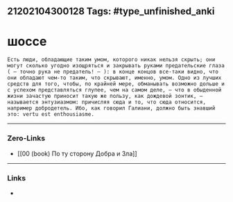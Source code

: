 21202104300128
Tags: #type_unfinished_anki 
---
# шоссе

    Есть люди, обладающие таким умом, которого никак нельзя скрыть; они могут сколько угодно изощряться и закрывать руками предательские глаза ( – точно рука не предатель! – ): в конце концов все-таки видно, что они обладают чем-то таким, что скрывают, именно, умом. Одно из лучших средств для того, чтобы, по крайней мере, обманывать возможно дольше и с успехом представляться глупее, чем на самом деле, – что в обыденной жизни зачастую приносит такую же пользу, как дождевой зонтик, – называется энтузиазмом: причисляя сюда и то, что сюда относится, например добродетель. Ибо, как говорил Галиани, должно быть знавший это: vertu est enthousiasme.

---
### Zero-Links
- [[00 (book) По ту сторону Добра и Зла]]
---
### Links
-